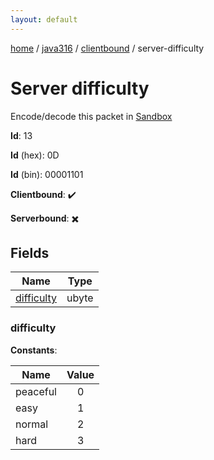 ```yaml
---
layout: default
---
```


[home](/)  /  [java316](/protocol/java316)  /  [clientbound](/protocol/java316/clientbound)  /  server-difficulty

# Server difficulty

Encode/decode this packet in [Sandbox](../../../sandbox/java316#Clientbound.ServerDifficulty)

**Id**: 13

**Id** (hex): 0D

**Id** (bin): 00001101

**Clientbound**: ✔️

**Serverbound**: ✖️

## Fields

Name | Type
---|---
[difficulty](#difficulty) | ubyte

### difficulty

**Constants**:

Name | Value
---|:---:
peaceful | 0
easy | 1
normal | 2
hard | 3

